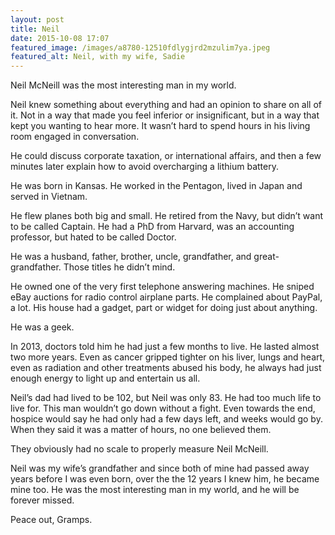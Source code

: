 ```yaml
---
layout: post
title: Neil
date: 2015-10-08 17:07
featured_image: /images/a8780-12510fdlygjrd2mzulim7ya.jpeg
featured_alt: Neil, with my wife, Sadie
---
```


Neil McNeill was the most interesting man in my world.

Neil knew something about everything and had an opinion to share on all of it. Not in a way that made you feel inferior or insignificant, but in a way that kept you wanting to hear more. It wasn’t hard to spend hours in his living room engaged in conversation.

He could discuss corporate taxation, or international affairs, and then a few minutes later explain how to avoid overcharging a lithium battery.

He was born in Kansas. He worked in the Pentagon, lived in Japan and served in Vietnam.

He flew planes both big and small. He retired from the Navy, but didn’t want to be called Captain. He had a PhD from Harvard, was an accounting professor, but hated to be called Doctor.

He was a husband, father, brother, uncle, grandfather, and great-grandfather. Those titles he didn’t mind.

He owned one of the very first telephone answering machines. He sniped eBay auctions for radio control airplane parts. He complained about PayPal, a lot. His house had a gadget, part or widget for doing just about anything.

He was a geek.

In 2013, doctors told him he had just a few months to live. He lasted almost two more years. Even as cancer gripped tighter on his liver, lungs and heart, even as radiation and other treatments abused his body, he always had just enough energy to light up and entertain us all.

Neil’s dad had lived to be 102, but Neil was only 83\. He had too much life to live for. This man wouldn’t go down without a fight. Even towards the end, hospice would say he had only had a few days left, and weeks would go by. When they said it was a matter of hours, no one believed them.

They obviously had no scale to properly measure Neil McNeill.

Neil was my wife’s grandfather and since both of mine had passed away years before I was even born, over the the 12 years I knew him, he became mine too. He was the most interesting man in my world, and he will be forever missed.

Peace out, Gramps.
